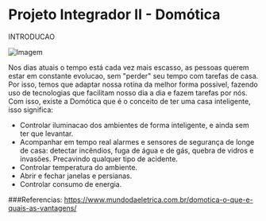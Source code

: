 # Projeto Integrador II - Domótica

INTRODUCAO

![Imagem](https://lh3.googleusercontent.com/s4jGdrn1oCj3d_d1TMg-mDx8fJQ_IsQXu1cG4nlGKFhIjypdHs4pg20HSoAbUxwZsAqt6CtCdcHYEks--QezX3tzSGHB0t4JaOwEEBSUMsaVPvqKQ4GTgAu8cVJQH0SKl-nD9aELVYVPmFPRHJbBPbwS8V2Czx_V3PmnoEFn7TcIOOn8X32aD7xBvskG9fNfnFGz4Zb3phIjB3MuYel9kCJZ2ss1tmLM912x0AWXER0c-pwPDxl2RfHad7antTdou2riQKtCBo-63PD0bbwjwizSz1YREMTh8zQVan-SYhUwHxmM6vpwfE0Kwb_g0DYoyTTZVObhfLWRcifLNAjVq7AyWYpjnZ5qJUVavDkFjpIW853JL3zx8pWAp4roGTLlw5jBN5gGxQjS1AZDYwioEi6ltUuXkwu3Y07ky6Nf59SXYWscC-fSaqYP5BFHxx_oA4ySxFslKEKAlAwDDXvayZMWZkbsZaTLFFRJmfyMl0EGMlt8iFEec-YzLyCywFRPlwRI3WWewaTkG0mdZYrvlMxL7-dRy8ry-De7V8FYhadrNccKmjfha01bCd2N_qIlmAIbMns3FtFcX7TcHNHeAC9ImSV3n6yO41LixUSwbBud12Khmex6m7Fb3x3r-dc17jsx0t4-Ok-8SY_tzzqDzlth7iesinZA6Hs5LAKfo41BjW0dOacU6kzB5v1246uYQ5Q8hCmb3llSXo2ToOfy3lwc=w1885-h943-no?authuser=0)

Nos dias atuais o tempo está cada vez mais escasso, as pessoas querem estar em constante evolucao, sem "perder" seu tempo com tarefas de casa. Por isso, temos que adaptar nossa rotina da melhor forma possivel, fazendo uso de tecnologias que facilitam nosso dia a dia e fazem tarefas por nós. Com isso, existe a Domótica que é o conceito de ter uma casa inteligente, isso significa:

- Controlar iluminacao dos ambientes de forma inteligente, e ainda sem ter que levantar.
- Acompanhar em tempo real alarmes e sensores de segurança de longe de casa: detectar incêndios, fuga de água e de gás, quebra de vidros e invasões. Precavindo qualquer tipo de acidente.
- Controlar temperatura do ambiente.
- Abrir e fechar janelas e persianas.
- Controlar consumo de energia.



###Referencias:
https://www.mundodaeletrica.com.br/domotica-o-que-e-quais-as-vantagens/

